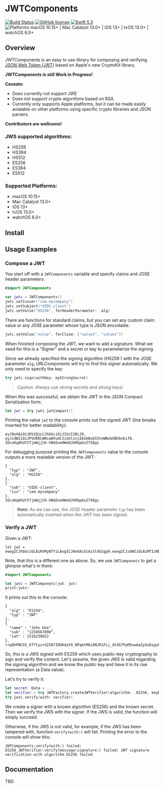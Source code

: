 # JWTComponents

[![Build Status](https://github.com/couchdeveloper/JWTComponents/workflows/Integrate%20Pull%20Request/badge.svg)](https://github.com/couchdeveloper/JWTComponents/actions) [![GitHub license](https://img.shields.io/badge/License-Apache%202.0-blue.svg)](http://www.apache.org/licenses/LICENSE-2.0) [![Swift 5.3](https://img.shields.io/badge/Swift-5.3-orange.svg?style=flat)](https://developer.apple.com/swift/) ![Platforms macOS 10.15+ | Mac Catalyst 13.0+ | iOS 13+ | tvOS 13.0+ | watchOS 6.0+](https://img.shields.io/badge/Platform-macOS%2010.15%2B%20%7C%20Mac%20Catalyst%2013.0%2B%20%7C%20iOS%2013%2B%20%7C%20tvOS%2013.0%2B%20%7C%20watchOS%206.0%2B-brightgreen)

## Overview

JWTComponents is an easy to use library for composing and verifying [JSON Web Token (JWT)](https://tools.ietf.org/html/rfc7519) based on Apple's new CryptoKit library.

**JWTComponents is still Work in Progress!**

**Caveats:**
- Does currently not support JWE
- Does not support crypto algorithms based on RSA.
- Currently only supports Apple platforms, but it can be made easily avialable on other platforms using specific crypto libraries and JSON parsers.

**Contributors are wellcome!**

### JWS supported algorithms:
  - HS256
  - HS384
  - HS512
  - ES256
  - ES384
  - ES512

### Supported Platforms:
- macOS 10.15+
- Mac Catalyst 13.0+
- iOS 13+
- tvOS 13.0+
- watchOS 6.0+

## Install


## Usage Examples
### Compose a JWT

You start off with a `JWTComponents` variable and specify claims and JOSE header parameters:

```Swift
#import JWTComponents

var jwtc = JWTComponents()
jwtc.setIssuer("com.mycompany")
jwtc.setSubject("OIDC-client")
jwtc.setValue("HS256", forHeaderParameter: .alg)
```

There are functions for standard claims, but you can set any custom claim value or any JOSE parameter whose type is JSON encodable:
```Swift
jwtc.setValue("value", forClaim: ["value1", "value2"])
```

When finished composing the JWT, we want to add a signature. What we need for this is a "Signer" and a secret or key to parameterize the signing.

Since we already specified the signing algorithm (HS256 ) with the JOSE parameter `alg`,  URLComponents will try to find this signer automatically. We only need to specify the key:

```Swift
try jwtc.sign(withKey: myStrongSecret)
```
> Caution: Always use _strong_ secrets and _strong_ keys!


When this was successful, we obtain the JWT in the JSON Compact Serialization form:
```Swift
let jwt = try jwtc.jwtCompact()
```

Printing the value `jwt` to the console prints out the signed JWT (line breaks inserted for better readability):

    eyJ0eXAiOiJKV1QiLCJhbGciOiJIUzI1NiJ9.
    eyJzdWIiOiJPSURDLWNsaWVudCIsImlzcyI6ImNvbS5teWNvbXBhbnkifQ.
    IOcoKqAhUYITjmWjjCK-hNGOvm9Wo8JhRbp6xZ7S8gs

For debugging purpose printing the `JWTComponents` value to the console outputs a more readable version of the JWT:
```Console
{
  "typ" : "JWT",
  "alg" : "HS256"
}.
{
  "sub" : "OIDC-client",
  "iss" : "com.mycompany"
}.
IOcoKqAhUYITjmWjjCK-hNGOvm9Wo8JhRbp6xZ7S8gs

```

> **Note:**
As we can see, the JOSE header parameter `typ` has been automatically inserted when the JWT has been signed.


### Verify a JWT

Given a JWT:
```
let jwt = ewogICJhbGciOiAiRVMyNTYiLAogICJ0eXAiOiAiSldUIgp9.ewogICJzdWIiOiAiMTIzNDU2Nzg5MCIsCiAgIm5hbWUiOiAiSm9obiBEb2UiLAogICJpYXQiOiAxNTE2MjM5MDIyCn0.rrpQhPNCG5_Kf7tyzrd25D7I0GK4aYO_NPqmtM8i8NJR1FLj_dt4G7FpM5xwAaZyXuDzguhKHupoABpHYVRNxQ
```
Note, that this is a different one as above. So, we use `JWTComponets` to get a glimpse what's in there:
```Swift
#import JWTComponents

let jwtc = JWTComponets(jwt: jwt)
print(jwtc)
```

It prints out this to the console:
```console
{
  "alg" : "ES256",
  "typ" : "JWT"
}.
{
  "name" : "John Doe",
  "sub" : "1234567890",
  "iat" : 1516239022
}.
rrpQhPNCG5_Kf7tyzrd25D7I0GK4aYO_NPqmtM8i8NJR1FLj_dt4G7FpM5xwAaZyXuDzguhKHupoABpHYVRNxQ
```

So, this is a JWS signed with ES256 which uses public-key cryptography to sign and verify the content. Let's assume, the given JWS is valid regarding the signing algorithm and we know the _public_ key and have it in its raw representation (a Data value).

Let's try to verify it:

```Swift
let secret: Data = ...
let verifier = try JWTFactory.createJWTVerifier(algorithm: .ES256, keyData: secret)
try jwtc.verify(with: verifier)
```

We create a signer with a known algorithm (ES256) and the known secret. Then we verify the JWS with the signer. If the JWS is valid, the function will simply succeed.

Otherwise, if the JWS is not valid, for example, if the JWS has been tampered with, function `verify(with:)` will fail. Printing the error to the console will show this:

```console
JWTComponents.verify(with:) failed: ES256_JWTVerifier.verify(message:signature:) failed: JWT signature verification with algorithm ES256 failed
```

## Documentation
 TBD
